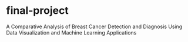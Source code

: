 # final-project
A Comparative Analysis of Breast Cancer Detection and Diagnosis Using Data Visualization and Machine Learning Applications
